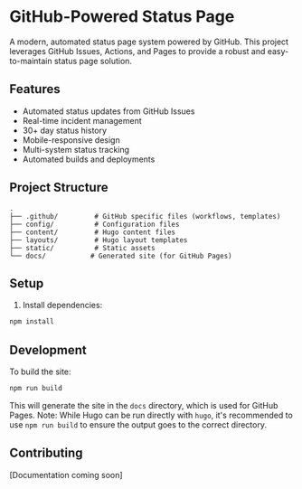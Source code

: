 # GitHub-Powered Status Page

A modern, automated status page system powered by GitHub. This project leverages GitHub Issues, Actions, and Pages to provide a robust and easy-to-maintain status page solution.

## Features

- Automated status updates from GitHub Issues
- Real-time incident management
- 30+ day status history
- Mobile-responsive design
- Multi-system status tracking
- Automated builds and deployments

## Project Structure

```
.
├── .github/         # GitHub specific files (workflows, templates)
├── config/          # Configuration files
├── content/         # Hugo content files
├── layouts/         # Hugo layout templates
├── static/          # Static assets
└── docs/           # Generated site (for GitHub Pages)
```

## Setup

1. Install dependencies:
```bash
npm install
```

## Development

To build the site:
```bash
npm run build
```

This will generate the site in the `docs` directory, which is used for GitHub Pages. Note: While Hugo can be run directly with `hugo`, it's recommended to use `npm run build` to ensure the output goes to the correct directory.

## Contributing

[Documentation coming soon]
